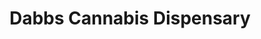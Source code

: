 ---
title: "Dabbs Cannabis Dispensary"
url: /mendenhall/dabbs-cannabis-dispensary/
shop: cannabis
---
